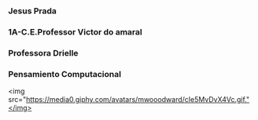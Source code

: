 ### Jesus Prada
### 1A-C.E.Professor Victor do amaral
### Professora Drielle
### Pensamiento Computacional
<a href="https://github.com/IAmNotAGamer/IAmNotAGamer/blob/main/README.md"></a><img src="https://media0.giphy.com/avatars/mwooodward/cIe5MvDvX4Vc.gif."</img>
